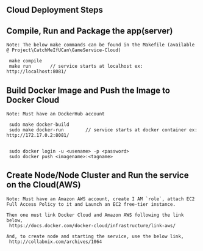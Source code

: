 ## Cloud Deployment Steps

## Compile, Run and Package the app(server)
    Note: The below make commands can be found in the Makefile (available @ Project\CatchMeIfUCan\GameService-Cloud)

     make compile
     make run       // service starts at localhost ex: http://localhost:8081/
    
## Build Docker Image and Push the Image to Docker Cloud 
    Note: Must have an DockerHub account

     sudo make docker-build
     sudo make docker-run        // service starts at docker container ex: http://172.17.0.2:8081/
    

     sudo docker login -u <usename> -p <password>
     sudo docker push <imagename>:<tagname>
        
## Create Node/Node Cluster and Run the service on the Cloud(AWS)
    Note: Must have an Amazon AWS account, create I AM `role`, attach EC2 Full Access Policy to it and Launch an EC2 free-tier instance.

    Then one must link Docker Cloud and Amazon AWS following the link below,
     https://docs.docker.com/docker-cloud/infrastructure/link-aws/

    And, to create node and starting the service, use the below link,
     http://collabnix.com/archives/1064
     
    
    
  